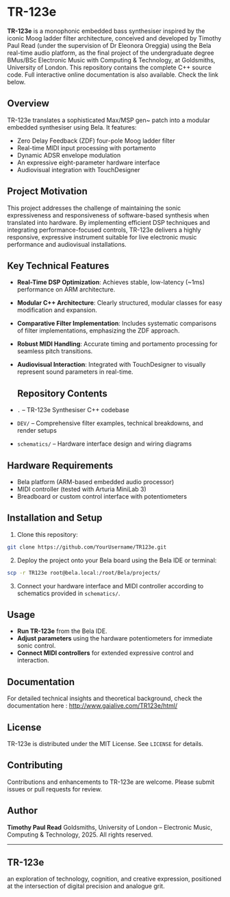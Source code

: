 # TR-123e

**TR-123e** is a monophonic embedded bass synthesiser inspired by the iconic Moog ladder filter architecture, conceived and developed by Timothy Paul Read (under the supervision of Dr Eleonora Oreggia) using the Bela real-time audio platform, as the final project of the undergraduate degree BMus/BSc Electronic Music with Computing & Technology, at Goldsmiths, University of London. This repository contains the complete C++ source code. Full interactive online documentation is also available. Check the link below.

## Overview

TR-123e translates a sophisticated Max/MSP gen\~ patch into a modular embedded synthesiser using Bela. It features:

* Zero Delay Feedback (ZDF) four-pole Moog ladder filter
* Real-time MIDI input processing with portamento
* Dynamic ADSR envelope modulation
* An expressive eight-parameter hardware interface
* Audiovisual integration with TouchDesigner

## Project Motivation

This project addresses the challenge of maintaining the sonic expressiveness and responsiveness of software-based synthesis when translated into hardware. By implementing efficient DSP techniques and integrating performance-focused controls, TR-123e delivers a highly responsive, expressive instrument suitable for live electronic music performance and audiovisual installations.

## Key Technical Features

* **Real-Time DSP Optimization**: Achieves stable, low-latency (\~1ms) performance on ARM architecture.
* **Modular C++ Architecture**: Clearly structured, modular classes for easy modification and expansion.
* **Comparative Filter Implementation**: Includes systematic comparisons of filter implementations, emphasizing the ZDF approach.
* **Robust MIDI Handling**: Accurate timing and portamento processing for seamless pitch transitions.
* **Audiovisual Interaction**: Integrated with TouchDesigner to visually represent sound parameters in real-time.

  ## Repository Contents

* `.` – TR-123e Synthesiser C++ codebase
* `DEV/` – Comprehensive filter examples, technical breakdowns, and render setups
* `schematics/` – Hardware interface design and wiring diagrams

## Hardware Requirements

* Bela platform (ARM-based embedded audio processor)
* MIDI controller (tested with Arturia MiniLab 3)
* Breadboard or custom control interface with potentiometers

## Installation and Setup

1. Clone this repository:

```bash
git clone https://github.com/YourUsername/TR123e.git
```

2. Deploy the project onto your Bela board using the Bela IDE or terminal:

```bash
scp -r TR123e root@bela.local:/root/Bela/projects/
```

3. Connect your hardware interface and MIDI controller according to schematics provided in `schematics/`.

## Usage

* **Run TR-123e** from the Bela IDE.
* **Adjust parameters** using the hardware potentiometers for immediate sonic control.
* **Connect MIDI controllers** for extended expressive control and interaction.

## Documentation

For detailed technical insights and theoretical background, check the documentation here : http://www.gaialive.com/TR123e/html/

## License

TR-123e is distributed under the MIT License. See `LICENSE` for details.

## Contributing

Contributions and enhancements to TR-123e are welcome. Please submit issues or pull requests for review.

## Author

**Timothy Paul Read**
Goldsmiths, University of London – Electronic Music, Computing & Technology, 2025. All rights reserved.

---

## TR-123e
an exploration of technology, cognition, and creative expression, positioned at the intersection of digital precision and analogue grit.
